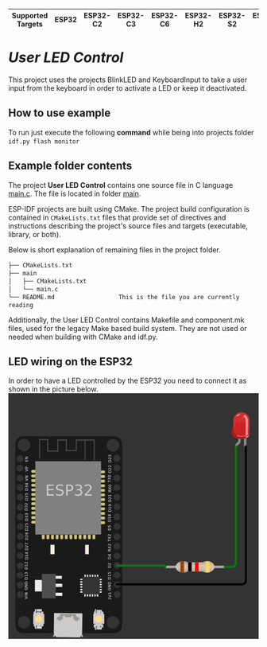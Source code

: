 | Supported Targets | ESP32 | ESP32-C2 | ESP32-C3 | ESP32-C6 | ESP32-H2 | ESP32-S2 | ESP32-S3 |
| ----------------- | ----- | -------- | -------- | -------- | -------- | -------- | -------- |

# _User LED Control_
This project uses the projects BlinkLED and KeyboardInput to take a user input from the keyboard in order to 
activate a LED or keep it deactivated.  


## How to use example
To run just execute the following **command** while being into projects folder 
`idf.py flash monitor`

## Example folder contents

The project **User LED Control** contains one source file in C language [main.c](main/main.c). The file is located in folder [main](main).

ESP-IDF projects are built using CMake. The project build configuration is contained in `CMakeLists.txt`
files that provide set of directives and instructions describing the project's source files and targets
(executable, library, or both). 

Below is short explanation of remaining files in the project folder.

```
├── CMakeLists.txt
├── main
│   ├── CMakeLists.txt
│   └── main.c
└── README.md                  This is the file you are currently reading
```
Additionally, the User LED Control contains Makefile and component.mk files, used for the legacy Make based build system. 
They are not used or needed when building with CMake and idf.py.

## LED wiring on the ESP32 
In order to have a LED controlled by the ESP32 you need to connect it as shown in the picture below.
<img src="https://github.com/VaggStamatis/ESP32_Basics/blob/main/ESP_User_LEDCtrl/ESP_BlinkLED_Wiring.png" width="600">
